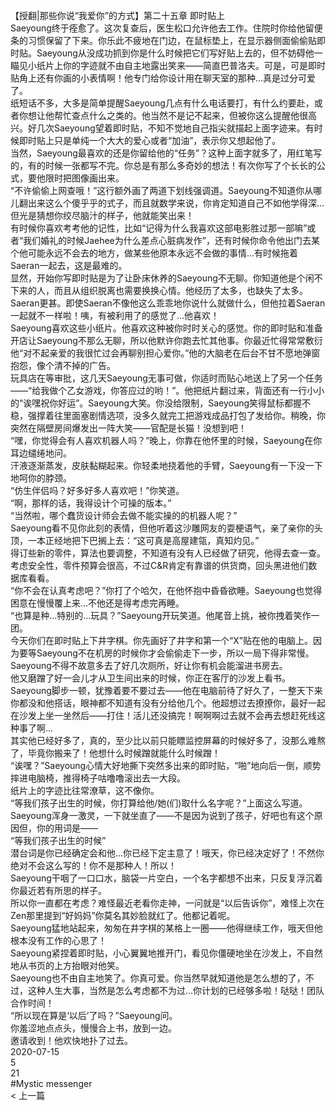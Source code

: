 <br/>
【授翻|那些你说“我爱你”的方式】第二十五章 即时贴上<br/>
Saeyoung终于痊愈了。这次复查后，医生松口允许他去工作。住院时你给他留便条的习惯保留了下来。你乐此不疲地在门边，在鼠标垫上，在显示器侧面偷偷贴即时贴。Saeyoung从没成功抓到你是什么时候把它们写好贴上去的，但不妨碍他一瞄见小纸片上你的字迹就不由自主地露出笑来——简直巴普洛夫。可是，可是即时贴角上还有你画的小表情啊！他专门给你设计用在聊天室的那种...真是过分可爱了。<br/>
纸短话不多，大多是简单提醒Saeyoung几点有什么电话要打，有什么约要赴，或者你想让他帮忙查点什么之类的。他当然不是记不起来，但被你这么提醒他很高兴。好几次Saeyoung望着即时贴，不知不觉地自己指尖就描起上面字迹来。有时候即时贴上只是单纯一个大大的爱心或者“加油”，表示你又想起他了。<br/>
当然，Saeyoung最喜欢的还是你留给他的“任务”？这种上面字就多了，用红笔写的，有的时候一张都写不完。你总是有那么多奇妙的想法！有次你写了个长长的公式，要他限时把图像画出来。<br/>
“不许偷偷上网查哦！”这行额外画了两道下划线强调道。Saeyoung不知道你从哪儿翻出来这么个傻乎乎的式子，而且就数学来说，你肯定知道自己不如他学得深...但光是猜想你绞尽脑汁的样子，他就能笑出来！<br/>
有时候你喜欢考考他的记性，比如“记得为什么我喜欢这部电影胜过那一部嘛”或者“我们婚礼的时候Jaehee为什么差点心脏病发作”，还有时候你命令他出门去某个他可能永远不会去的地方，做某些他原本永远不会做的事情...有时候拖着Saeran一起去，这是最难的。<br/>
显然，开始你写即时贴是为了让卧床休养的Saeyoung不无聊。你知道他是个闲不下来的人，而且从组织脱离也需要换换心情。他经历了太多，也缺失了太多。Saeran更甚。即使Saeran不像他这么乖乖地你说什么就做什么，但他拉着Saeran一起就不一样啦！咦，有被利用了的感觉了...他喜欢！<br/>
Saeyoung喜欢这些小纸片。他喜欢这种被你时时关心的感觉。你的即时贴和准备开店让Saeyoung不那么无聊，所以他默许你跑去忙其他事。你最近忙得常常敷衍他“对不起亲爱的我很忙过会再聊别担心爱你。”他的大脑老在后台不甘不愿地弹窗抱怨，像个清不掉的广告。<br/>
玩具店在等审批，这几天Saeyoung无事可做，你适时而贴心地送上了另一个任务——“给我做个乙女游戏，你答应过的哟！”。他把纸片翻过来，背面还有一行小小的“诶嘿祝你好运”。Saeyoung大笑。你没给限制，Saeyoung笑得鼠标都握不稳，强撑着往里面塞剧情选项，没多久就完工把游戏成品打包了发给你。稍晚，你突然在隔壁房间爆发出一阵大笑——官配是长猫！没想到吧！<br/>
“嘿，你觉得会有人喜欢机器人吗？”晚上，你靠在他怀里的时候，Saeyoung在你耳边缱绻地问。<br/>
汗液逐渐蒸发，皮肤黏糊起来。你轻柔地挠着他的手臂，Saeyoung有一下没一下地呵你的脖颈。<br/>
“仿生伴侣吗？好多好多人喜欢吧！”你笑道。<br/>
“啊，那样的话，我得设计个可操的版本。”<br/>
“当然啦，哪个蠢货设计师会去做不能实操的的机器人呢？”<br/>
Saeyoung看不见你此刻的表情，但他听着这沙雕网友的耍梗语气，亲了亲你的头顶，一本正经地把下巴搁上去：“这可真是高屋建瓴，真知灼见。”<br/>
得订些新的零件，算法也要调整，不知道有没有人已经做了研究，他得去查一查。考虑安全性，零件预算会很高，不过C&R肯定有靠谱的供货商，回头黑进他们数据库看看。<br/>
“你不会在认真考虑吧？”你打了个哈欠，在他怀抱中昏昏欲睡。Saeyoung也觉得困意在慢慢覆上来...不他还是得考虑完再睡。<br/>
“也算是种...特别的...玩具？”Saeyoung开玩笑道。他尾音上挑，被你拽着笑作一团。<br/>
今天你们在即时贴上下井字棋。你先画好了井字和第一个“X”贴在他的电脑上。因为要等Saeyoung不在机房的时候你才会偷偷走下一步，所以一局下得非常慢。Saeyoung不得不故意多去了好几次厕所，好让你有机会能溜进书房去。<br/>
他又磨蹭了好一会儿才从卫生间出来的时候，你正在客厅的沙发上看书。Saeyoung脚步一顿，犹豫着要不要过去——他在电脑前待了好久了，一整天下来你都没和他搭话，眼神都不知道有没有分给他几个。他超想过去撩撩你，最好一起在沙发上坐一坐然后——打住！活儿还没搞完！啊啊啊过去就不会再去想赶死线这种事了啊...<br/>
其实他已经好多了，真的，至少比以前只能瞟监控屏幕的时候好多了，没那么难熬了，毕竟你搬来了！他想什么时候蹭就能什么时候蹭！<br/>
“诶嘿？”Saeyoung心情大好地撕下突然多出来的即时贴，“啪”地向后一倒，顺势摔进电脑椅，推得椅子咕噜噜滚出去一大段。<br/>
纸片上的字迹比往常潦草，这不像你。<br/>
“等我们孩子出生的时候，你打算给他/她(们)取什么名字呢？”上面这么写道。<br/>
Saeyoung浑身一激灵，一下就坐直了——不是因为说到了孩子，好吧也有这个原因但，你的用词是——<br/>
“等我们孩子出生的时候”<br/>
潜台词是你已经确定会和他...你已经下定主意了！哦天，你已经决定好了！不然你绝对不会这么写的！你不是那种人！所以！<br/>
Saeyoung干咽了一口口水，脑袋一片空白，一个名字都想不出来，只反复浮沉着你最近若有所思的样子。<br/>
所以你一直都在考虑？难怪最近老看你走神，一问就是“以后告诉你”，难怪上次在Zen那里提到“好妈妈”你莫名其妙脸就红了。他都记着呢。<br/>
Saeyoung猛地站起来，匆匆在井字棋的某格上一圈——他得继续工作，哦天但他根本没有工作的心思了！<br/>
Saeyoung紧捏着即时贴，小心翼翼地推开门，看见你僵硬地坐在沙发上，不自然地从书页的上方抬眼对他笑。<br/>
Saeyoung也不由自主地笑了。你真可爱。你当然早就知道他是怎么想的了，不过，这种人生大事，当然是怎么考虑都不为过...你计划的已经够多啦！哒哒！团队合作时间！<br/>
“所以现在算是‘以后’了吗？”Saeyoung问。<br/>
你羞涩地点点头，慢慢合上书，放到一边。<br/>
邀请收到！他欢快地扑了过去。<br/>
2020-07-15<br/>
5<br/>
21<br/>
#Mystic messenger<br/>
< 上一篇<br/>
